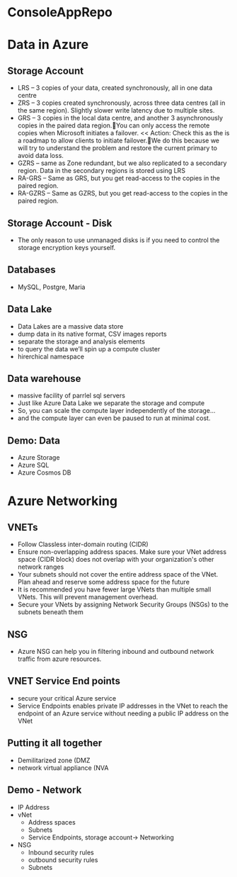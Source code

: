 # ConsoleAppRepo

# Data in Azure

## Storage Account
- LRS – 3 copies of your data, created synchronously, all in one data centre
- ZRS – 3 copies created synchronously, across three data centres (all in the same region). Slightly slower write latency due to multiple sites.
- GRS – 3 copies in the local data centre, and another 3 asynchronously copies in the paired data region.You can only access the remote copies when Microsoft initiates a failover. << Action: Check this as the is a roadmap to allow clients to initiate failover.We do this because we will try to understand the problem and restore the current primary to avoid data loss.
- GZRS – same as Zone redundant, but we also replicated to a secondary region. Data in the secondary regions is stored using LRS
- RA-GRS – Same as GRS, but you get read-access to the copies in the paired region.
- RA-GZRS – Same as GZRS, but you get read-access to the copies in the paired region.

## Storage Account - Disk
- The only reason to use unmanaged disks is if you need to control the storage encryption keys yourself.

## Databases
- MySQL, Postgre, Maria

## Data Lake
- Data Lakes are a massive data store 
- dump data in its native format, CSV images reports
- separate the storage and analysis elements
- to query the data we’ll spin up a compute cluster
- hirerchical namespace

## Data warehouse
- massive facility of parrlel sql servers
- Just like Azure Data Lake we separate the storage and compute
- So, you can scale the compute layer independently of the storage… 
- and the compute layer can even be paused to run at minimal cost.

## Demo: Data
- Azure Storage
- Azure SQL
- Azure Cosmos DB

# Azure Networking

## VNETs
- Follow Classless inter-domain routing (CIDR)
- Ensure non-overlapping address spaces. Make sure your VNet address space (CIDR block) does not overlap with your organization's other network ranges
- Your subnets should not cover the entire address space of the VNet. Plan ahead and reserve some address space for the future
- It is recommended you have fewer large VNets than multiple small VNets. This will prevent management overhead.
- Secure your VNets by assigning Network Security Groups (NSGs) to the subnets beneath them

## NSG
- Azure NSG can help you in filtering inbound and outbound network traffic from azure resources.

## VNET Service End points
- secure your critical Azure service
- Service Endpoints enables private IP addresses in the VNet to reach the endpoint of an Azure service without needing a public IP address on the VNet

## Putting it all together
- Demilitarized zone (DMZ
- network virtual appliance (NVA

## Demo - Network
- IP Address
- vNet
  - Address spaces
  - Subnets
  - Service Endpoints, storage account-> Networking
- NSG
  - Inbound security rules
  - outbound security rules
  - Subnets
